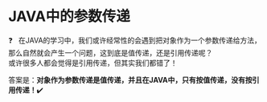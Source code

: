 # JAVA中的参数传递
:question:&nbsp;&nbsp;&nbsp;在JAVA的学习中，我们或许经常性的会遇到把对象作为一个参数传递给方法，那么自然就会产生一个问题，这到底是值传递，还是引用传递呢？</br>
或许很多人都会觉得是引用传递，但其实我们都错了！

答案是：**对象作为参数传递是值传递，并且在JAVA中，只有按值传递，没有按引用传递！**:heavy_check_mark:

